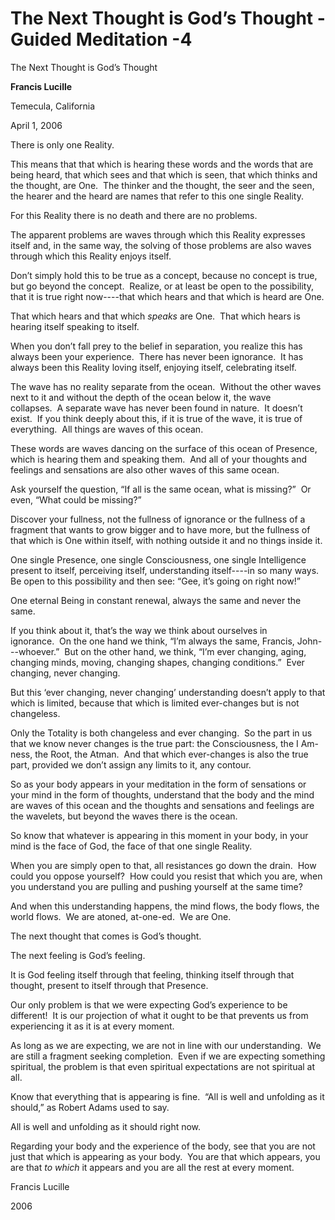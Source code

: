 # The Next Thought is God’s Thought - Guided Meditation -4

The Next Thought is God’s Thought

**Francis Lucille**

Temecula, California

April 1, 2006

There is only one Reality.

This means that that which is hearing these words and the words that are being heard, that which sees and that which is seen, that which thinks and the thought, are One.  The thinker and the thought, the seer and the seen, the hearer and the heard are names that refer to this one single Reality.

For this Reality there is no death and there are no problems.

The apparent problems are waves through which this Reality expresses itself and, in the same way, the solving of those problems are also waves through which this Reality enjoys itself.

Don’t simply hold this to be true as a concept, because no concept is true, but go beyond the concept.  Realize, or at least be open to the possibility, that it is true right now----that which hears and that which is heard are One.

That which hears and that which _speaks_ are One.  That which hears is hearing itself speaking to itself.

When you don’t fall prey to the belief in separation, you realize this has always been your experience.  There has never been ignorance.  It has always been this Reality loving itself, enjoying itself, celebrating itself.

The wave has no reality separate from the ocean.  Without the other waves next to it and without the depth of the ocean below it, the wave collapses.  A separate wave has never been found in nature.  It doesn’t exist.  If you think deeply about this, if it is true of the wave, it is true of everything.  All things are waves of this ocean.

These words are waves dancing on the surface of this ocean of Presence, which is hearing them and speaking them.  And all of your thoughts and feelings and sensations are also other waves of this same ocean.

Ask yourself the question, “If all is the same ocean, what is missing?”  Or even, “What could be missing?”

Discover your fullness, not the fullness of ignorance or the fullness of a fragment that wants to grow bigger and to have more, but the fullness of that which is One within itself, with nothing outside it and no things inside it.

One single Presence, one single Consciousness, one single Intelligence present to itself, perceiving itself, understanding itself----in so many ways. Be open to this possibility and then see: “Gee, it’s going on right now!”

One eternal Being in constant renewal, always the same and never the same.

If you think about it, that’s the way we think about ourselves in ignorance.  On the one hand we think, “I’m always the same, Francis, John---whoever.”  But on the other hand, we think, “I’m ever changing, aging, changing minds, moving, changing shapes, changing conditions.”  Ever changing, never changing.

But this ‘ever changing, never changing’ understanding doesn’t apply to that which is limited, because that which is limited ever-changes but is not changeless.

Only the Totality is both changeless and ever changing.  So the part in us that we know never changes is the true part: the Consciousness, the I Am-ness, the Root, the Atman.  And that which ever-changes is also the true part, provided we don’t assign any limits to it, any contour.

So as your body appears in your meditation in the form of sensations or your mind in the form of thoughts, understand that the body and the mind are waves of this ocean and the thoughts and sensations and feelings are the wavelets, but beyond the waves there is the ocean.

So know that whatever is appearing in this moment in your body, in your mind is the face of God, the face of that one single Reality.

When you are simply open to that, all resistances go down the drain.  How could you oppose yourself?  How could you resist that which you are, when you understand you are pulling and pushing yourself at the same time?

And when this understanding happens, the mind flows, the body flows, the world flows.  We are atoned, at-one-ed.  We are One.

The next thought that comes is God’s thought.

The next feeling is God’s feeling.

It is God feeling itself through that feeling, thinking itself through that thought, present to itself through that Presence.

Our only problem is that we were expecting God’s experience to be different!  It is our projection of what it ought to be that prevents us from experiencing it as it is at every moment.

As long as we are expecting, we are not in line with our understanding.  We are still a fragment seeking completion.  Even if we are expecting something spiritual, the problem is that even spiritual expectations are not spiritual at all.

Know that everything that is appearing is fine.  “All is well and unfolding as it should,” as Robert Adams used to say.

All is well and unfolding as it should right now.

Regarding your body and the experience of the body, see that you are not just that which is appearing as your body.  You are that which appears, you are that _to which_ it appears and you are all the rest at every moment.

Francis Lucille

2006

